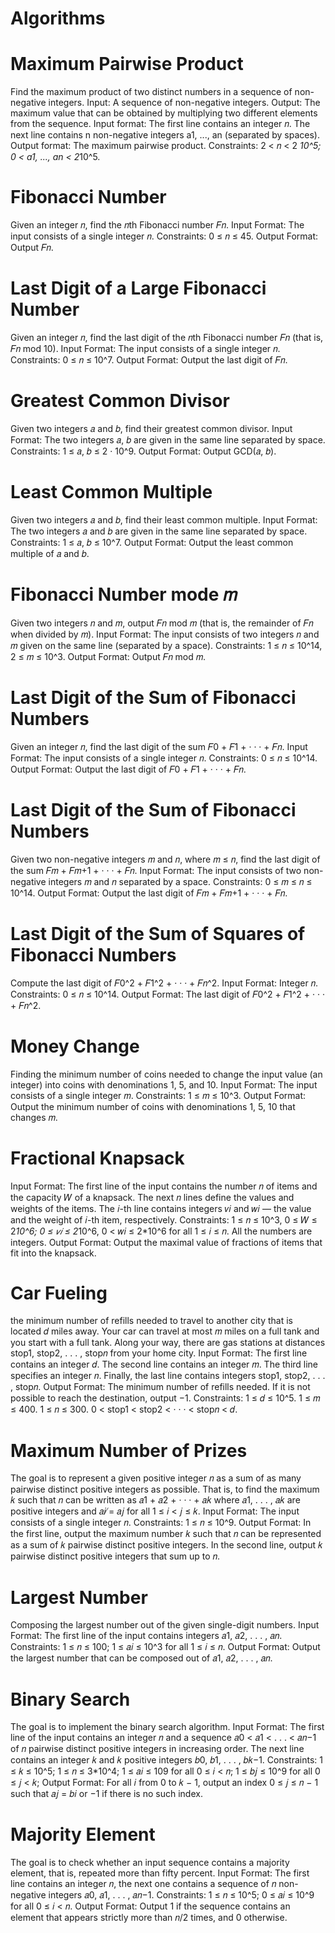 # Algorithms



Maximum Pairwise Product
========================
Find the maximum product of two distinct numbers in a sequence of non-negative integers.
Input: A sequence of non-negative integers.
Output: The maximum value that can be obtained by multiplying two different elements from the sequence.
Input format: The first line contains an integer 𝑛. The next line contains n non-negative integers a1, ..., an (separated by spaces).
Output format: The maximum pairwise product.
Constraints: 2 < 𝑛 < 2 *10^5; 0 < a1, ..., an < 2*10^5.



Fibonacci Number
================
Given an integer 𝑛, find the 𝑛th Fibonacci number 𝐹𝑛.
Input Format: The input consists of a single integer 𝑛.
Constraints: 0 ≤ 𝑛 ≤ 45.
Output Format: Output 𝐹𝑛.



Last Digit of a Large Fibonacci Number
======================================
Given an integer 𝑛, find the last digit of the 𝑛th Fibonacci number 𝐹𝑛 (that is, 𝐹𝑛 mod 10).
Input Format: The input consists of a single integer 𝑛.
Constraints: 0 ≤ 𝑛 ≤ 10^7.
Output Format: Output the last digit of 𝐹𝑛.



Greatest Common Divisor
=======================
Given two integers 𝑎 and 𝑏, find their greatest common divisor.
Input Format: The two integers 𝑎, 𝑏 are given in the same line separated by space.
Constraints: 1 ≤ 𝑎, 𝑏 ≤ 2 · 10^9.
Output Format: Output GCD(𝑎, 𝑏).



Least Common Multiple
=====================
Given two integers 𝑎 and 𝑏, find their least common multiple.
Input Format: The two integers 𝑎 and 𝑏 are given in the same line separated by space.
Constraints: 1 ≤ 𝑎, 𝑏 ≤ 10^7.
Output Format: Output the least common multiple of 𝑎 and 𝑏.




Fibonacci Number mode 𝑚
========================
Given two integers 𝑛 and 𝑚, output 𝐹𝑛 mod 𝑚 (that is, the remainder of 𝐹𝑛 when divided by 𝑚).
Input Format: The input consists of two integers 𝑛 and 𝑚 given on the same line (separated by a space).
Constraints: 1 ≤ 𝑛 ≤ 10^14, 2 ≤ 𝑚 ≤ 10^3.
Output Format: Output 𝐹𝑛 mod 𝑚.



Last Digit of the Sum of Fibonacci Numbers
==========================================
Given an integer 𝑛, find the last digit of the sum 𝐹0 + 𝐹1 + · · · + 𝐹𝑛.
Input Format: The input consists of a single integer 𝑛.
Constraints: 0 ≤ 𝑛 ≤ 10^14.
Output Format: Output the last digit of 𝐹0 + 𝐹1 + · · · + 𝐹𝑛.



Last Digit of the Sum of Fibonacci Numbers
==========================================
Given two non-negative integers 𝑚 and 𝑛, where 𝑚 ≤ 𝑛, find the last digit of the sum 𝐹𝑚 + 𝐹𝑚+1 + · · · + 𝐹𝑛.
Input Format: The input consists of two non-negative integers 𝑚 and 𝑛 separated by a space.
Constraints: 0 ≤ 𝑚 ≤ 𝑛 ≤ 10^14.
Output Format: Output the last digit of 𝐹𝑚 + 𝐹𝑚+1 + · · · + 𝐹𝑛.




Last Digit of the Sum of Squares of Fibonacci Numbers
=====================================================
Compute the last digit of 𝐹0^2 + 𝐹1^2 + · · · + 𝐹𝑛^2.
Input Format: Integer 𝑛.
Constraints: 0 ≤ 𝑛 ≤ 10^14.
Output Format: The last digit of 𝐹0^2 + 𝐹1^2 + · · · + 𝐹𝑛^2.



Money Change
============
Finding the minimum number of coins needed to change the input value (an integer) into coins with denominations 1, 5, and 10.
Input Format: The input consists of a single integer 𝑚.
Constraints: 1 ≤ 𝑚 ≤ 10^3.
Output Format: Output the minimum number of coins with denominations 1, 5, 10 that changes 𝑚.



Fractional Knapsack
===================
Input Format: The first line of the input contains the number 𝑛 of items and the capacity 𝑊 of a knapsack. The next 𝑛 lines define the values and weights of the items. The 𝑖-th line contains integers 𝑣𝑖 and 𝑤𝑖 — the value and the weight of 𝑖-th item, respectively.
Constraints: 1 ≤ 𝑛 ≤ 10^3, 0 ≤ 𝑊 ≤ 2*10^6; 0 ≤ 𝑣𝑖 ≤ 2*10^6, 0 < 𝑤𝑖 ≤ 2*10^6 for all 1 ≤ 𝑖 ≤ 𝑛. All the numbers are integers.
Output Format: Output the maximal value of fractions of items that fit into the knapsack.



Car Fueling
===========
the minimum number of refills needed to travel to another city that is located 𝑑 miles away. Your car can travel at most 𝑚 miles on a full tank and you start with a full tank. Along your way, there are gas stations at distances stop1, stop2, . . . , stop𝑛 from your home city.
Input Format: The first line contains an integer 𝑑. The second line contains an integer 𝑚. The third line specifies an integer 𝑛. Finally, the last line contains integers stop1, stop2, . . . , stop𝑛.
Output Format: The minimum number of refills needed. If it is not possible to reach the destination, output −1.
Constraints: 1 ≤ 𝑑 ≤ 10^5. 1 ≤ 𝑚 ≤ 400. 1 ≤ 𝑛 ≤ 300. 0 < stop1 < stop2 < · · · < stop𝑛 < 𝑑.



Maximum Number of Prizes
========================
The goal is to represent a given positive integer 𝑛 as a sum of as many pairwise distinct positive integers as possible. That is, to find the maximum 𝑘 such that 𝑛 can be written as 𝑎1 + 𝑎2 + · · · + 𝑎𝑘 where 𝑎1, . . . , 𝑎𝑘 are positive integers and 𝑎𝑖 ̸= 𝑎𝑗 for all 1 ≤ 𝑖 < 𝑗 ≤ 𝑘.
Input Format: The input consists of a single integer 𝑛.
Constraints: 1 ≤ 𝑛 ≤ 10^9.
Output Format: In the first line, output the maximum number 𝑘 such that 𝑛 can be represented as a sum of 𝑘 pairwise distinct positive integers. In the second line, output 𝑘 pairwise distinct positive integers that sum up to 𝑛.



Largest Number
==============
Composing the largest number out of the given single-digit numbers.
Input Format: The first line of the input contains integers 𝑎1, 𝑎2, . . . , 𝑎𝑛.
Constraints: 1 ≤ 𝑛 ≤ 100; 1 ≤ 𝑎𝑖 ≤ 10^3 for all 1 ≤ 𝑖 ≤ 𝑛.
Output Format: Output the largest number that can be composed out of 𝑎1, 𝑎2, . . . , 𝑎𝑛.



Binary Search
=============
The goal is to implement the binary search algorithm.
Input Format: The first line of the input contains an integer 𝑛 and a sequence 𝑎0 < 𝑎1 < . . . < 𝑎𝑛−1 of 𝑛 pairwise distinct positive integers in increasing order. The next line contains an integer 𝑘 and 𝑘 positive integers 𝑏0, 𝑏1, . . . , 𝑏𝑘−1.
Constraints: 1 ≤ 𝑘 ≤ 10^5; 1 ≤ 𝑛 ≤ 3*10^4; 1 ≤ 𝑎𝑖 ≤ 109 for all 0 ≤ 𝑖 < 𝑛; 1 ≤ 𝑏𝑗 ≤ 10^9 for all 0 ≤ 𝑗 < 𝑘;
Output Format: For all 𝑖 from 0 to 𝑘 − 1, output an index 0 ≤ 𝑗 ≤ 𝑛 − 1 such that 𝑎𝑗 = 𝑏𝑖 or −1 if there is no such index.



Majority Element
================
The goal is to check whether an input sequence contains a majority element, that is, repeated more than fifty percent.
Input Format: The first line contains an integer 𝑛, the next one contains a sequence of 𝑛 non-negative integers 𝑎0, 𝑎1, . . . , 𝑎𝑛−1.
Constraints: 1 ≤ 𝑛 ≤ 10^5; 0 ≤ 𝑎𝑖 ≤ 10^9 for all 0 ≤ 𝑖 < 𝑛.
Output Format: Output 1 if the sequence contains an element that appears strictly more than 𝑛/2 times, and 0 otherwise.













